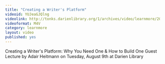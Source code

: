 ```yaml
---
title: "Creating a Writer's Platform"
videoid: YUJeaGJQlng
videolink: http://tonks.darienlibrary.org/1/archives/video/learnmore/20110809_creating_writers_platform.m4v
videoformat: M4V
category: learnmore
layout: video
published: yes
---
```


Creating a Writer's Platform: Why You Need One & How to Build One
Guest Lecture by Adair Heitmann on Tuesday, August 9th at Darien Library